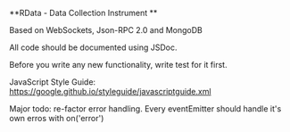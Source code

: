 **RData - Data Collection Instrument
**

Based on WebSockets, Json-RPC 2.0 and MongoDB


All code should be documented using JSDoc.

Before you write any new functionality, write test for it first.

JavaScript Style Guide: 
https://google.github.io/styleguide/javascriptguide.xml


Major todo: re-factor error handling. Every eventEmitter should 
handle it's own erros with on('error')
